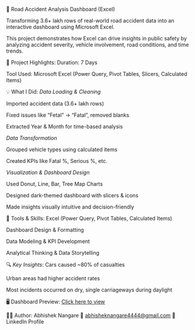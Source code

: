 🚦 Road Accident Analysis Dashboard (Excel)

Transforming 3.6+ lakh rows of real-world road accident data into an interactive dashboard using Microsoft Excel.

This project demonstrates how Excel can drive insights in public safety by analyzing accident severity, vehicle involvement, road conditions, and time trends.

📌 Project Highlights:
Duration: 7 Days

Tool Used: Microsoft Excel (Power Query, Pivot Tables, Slicers, Calculated Items)

💡 What I Did:
*Data Loading & Cleaning*

Imported accident data (3.6+ lakh rows)

Fixed issues like “Fetal” → “Fatal”, removed blanks

Extracted Year & Month for time-based analysis

*Data Transformation*

Grouped vehicle types using calculated items

Created KPIs like Fatal %, Serious %, etc.

*Visualization & Dashboard Design*

Used Donut, Line, Bar, Tree Map Charts

Designed dark-themed dashboard with slicers & icons

Made insights visually intuitive and decision-friendly

🔧 Tools & Skills:
Excel (Power Query, Pivot Tables, Calculated Items)

Dashboard Design & Formatting

Data Modeling & KPI Development

Analytical Thinking & Data Storytelling

🔍 *Key Insights*:
Cars caused ~80% of casualties

Urban areas had higher accident rates

Most incidents occurred on dry, single carriageways during daylight

🖥️ Dashboard Preview: [Click here to view](https://github.com/abhishek6844/Road-accident-dashboard./blob/main/Final%20Dashboard%20.png)

🙋‍♂️ Author: Abhishek Nangare
📧 abhisheknangare4444@gmail.com
🔗 LinkedIn Profile


